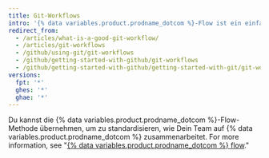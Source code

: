 ```yaml
---
title: Git-Workflows
intro: '{% data variables.product.prodname_dotcom %}-Flow ist ein einfacher Branch-basierter Workflow, der Teams und Projekte unterstützt, die regelmäßig Änderungen bereitstellen.'
redirect_from:
  - /articles/what-is-a-good-git-workflow/
  - /articles/git-workflows
  - /github/using-git/git-workflows
  - /github/getting-started-with-github/git-workflows
  - /github/getting-started-with-github/getting-started-with-git/git-workflows
versions:
  fpt: '*'
  ghes: '*'
  ghae: '*'
---
```


Du kannst die {% data variables.product.prodname_dotcom %}-Flow-Methode übernehmen, um zu standardisieren, wie Dein Team auf {% data variables.product.prodname_dotcom %} zusammenarbeitet. For more information, see "[{% data variables.product.prodname_dotcom %} flow](/github/getting-started-with-github/github-flow)."
